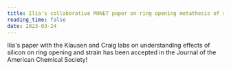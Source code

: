 ```yaml
---
title: Ilia's collaborative MONET paper on ring opening metathesis of silanes is accepted in JACS!
reading_time: false
date: 2023-03-24
---
```


Ilia's paper with the Klausen and Craig labs on understanding effects of silicon on ring opening and strain has been accepted in the Journal of the American Chemical Society!

<!--more-->
